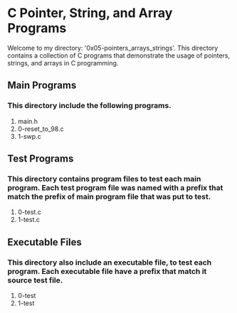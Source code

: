 # C Pointer, String, and Array Programs

Welcome to my directory: '0x05-pointers_arrays_strings'.
This directory contains a collection of C programs that demonstrate the usage of pointers, strings, and arrays in C programming.

## Main Programs

### This directory include the following programs.

1. main.h
2. 0-reset_to_98.c
3. 1-swp.c

## Test Programs

### This directory contains program files to test each main program. Each test program file was named with a prefix that match the prefix of main program file that was put to test.

1. 0-test.c
2. 1-test.c

## Executable Files

### This directory also include an executable file, to test each program. Each executable file have a prefix that match it source test file.

1. 0-test
2. 1-test

